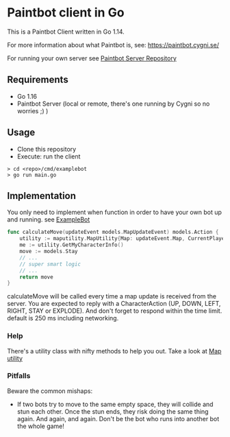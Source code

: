 # Paintbot client in Go

This is a Paintbot Client written in Go 1.14. 

For more information about what Paintbot is, see: https://paintbot.cygni.se/

For running your own server see [Paintbot Server Repository](https://github.com/cygni/paintbot)

## Requirements

* Go 1.16
* Paintbot Server (local or remote, there's one running by Cygni so no worries ;) )

## Usage
* Clone this repository
* Execute: run the client
```
> cd <repo>/cmd/examplebot
> go run main.go
```

## Implementation

You only need to implement when function in order to have your own bot up and running. see [ExampleBot](cmd/examplebot/main.go)

``` go
func calculateMove(updateEvent models.MapUpdateEvent) models.Action {
	utility := maputility.MapUtility{Map: updateEvent.Map, CurrentPlayerID: *updateEvent.ReceivingPlayerID}
	me := utility.GetMyCharacterInfo()
	move := models.Stay
    // ...
    // super smart logic
    // ...
	return move
}
```

calculateMove will be called every time a map update is received from the server.
You are expected to reply with a CharacterAction (UP, DOWN, LEFT, RIGHT, STAY or EXPLODE). 
And don't forget to respond within the time limit. default is 250 ms including networking.

### Help
There's a utility class with nifty methods to help you out. Take a look at [Map utility](utilities/maputility/README.md)

### Pitfalls

Beware the common mishaps:

- If two bots try to move to the same empty space, they will collide and stun each other. Once the stun ends, they risk doing the same thing again. And again, and again. Don't be the bot who runs into another bot the whole game!
